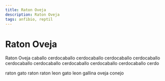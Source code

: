 ```yaml
---
title: Raton Oveja
description: Raton Oveja
tags: anfibio, reptil
---
```


# Raton Oveja

Raton Oveja caballo cerdocaballo cerdocaballo cerdocaballo cerdocaballo cerdocaballo cerdocaballo cerdocaballo cerdocaballo cerdocaballo cerdo

raton gato raton raton leon gato leon gallina oveja conejo